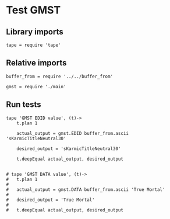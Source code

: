 # Test GMST

## Library imports

	tape = require 'tape'


## Relative imports

	buffer_from = require '../../buffer_from'

	gmst = require './main'


## Run tests

	tape 'GMST EDID value', (t)->
		t.plan 1

		actual_output = gmst.EDID buffer_from.ascii 'sKarmicTitleNeutral30'

		desired_output = 'sKarmicTitleNeutral30'

		t.deepEqual actual_output, desired_output


	# tape 'GMST DATA value', (t)->
	# 	t.plan 1
	#
	# 	actual_output = gmst.DATA buffer_from.ascii 'True Mortal'
	#
	# 	desired_output = 'True Mortal'
	#
	# 	t.deepEqual actual_output, desired_output
